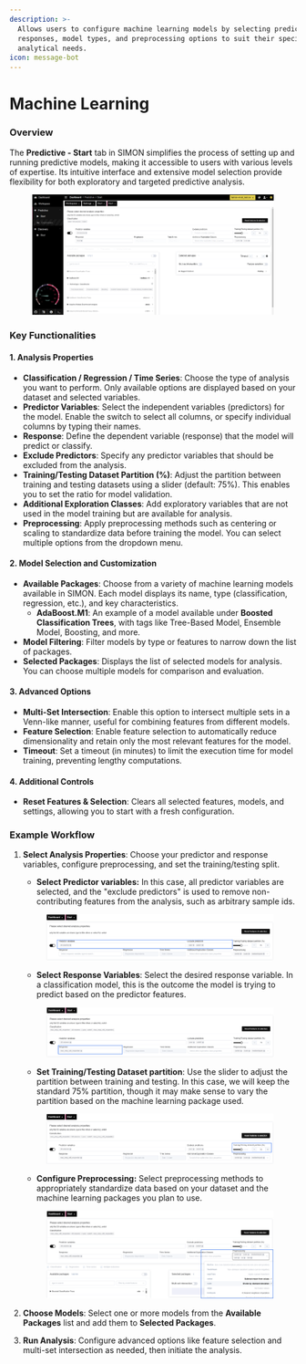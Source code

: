 ```yaml
---
description: >-
  Allows users to configure machine learning models by selecting predictors,
  responses, model types, and preprocessing options to suit their specific
  analytical needs.
icon: message-bot
---
```


# Machine Learning

### Overview

The **Predictive - Start** tab in SIMON simplifies the process of setting up and running predictive models, making it accessible to users with various levels of expertise. Its intuitive interface and extensive model selection provide flexibility for both exploratory and targeted predictive analysis.

<figure><img src="../../../.gitbook/assets/predictive-simon.png" alt=""><figcaption></figcaption></figure>

### Key Functionalities

#### 1. Analysis Properties

* **Classification / Regression / Time Series**: Choose the type of analysis you want to perform. Only available options are displayed based on your dataset and selected variables.
* **Predictor Variables**: Select the independent variables (predictors) for the model. Enable the switch to select all columns, or specify individual columns by typing their names.
* **Response**: Define the dependent variable (response) that the model will predict or classify.
* **Exclude Predictors**: Specify any predictor variables that should be excluded from the analysis.
* **Training/Testing Dataset Partition (%)**: Adjust the partition between training and testing datasets using a slider (default: 75%). This enables you to set the ratio for model validation.
* **Additional Exploration Classes**: Add exploratory variables that are not used in the model training but are available for analysis.
* **Preprocessing**: Apply preprocessing methods such as centering or scaling to standardize data before training the model. You can select multiple options from the dropdown menu.

#### 2. Model Selection and Customization

* **Available Packages**: Choose from a variety of machine learning models available in SIMON. Each model displays its name, type (classification, regression, etc.), and key characteristics.
  * **AdaBoost.M1**: An example of a model available under **Boosted Classification Trees**, with tags like Tree-Based Model, Ensemble Model, Boosting, and more.
* **Model Filtering**: Filter models by type or features to narrow down the list of packages.
* **Selected Packages**: Displays the list of selected models for analysis. You can choose multiple models for comparison and evaluation.

#### 3. Advanced Options

* **Multi-Set Intersection**: Enable this option to intersect multiple sets in a Venn-like manner, useful for combining features from different models.
* **Feature Selection**: Enable feature selection to automatically reduce dimensionality and retain only the most relevant features for the model.
* **Timeout**: Set a timeout (in minutes) to limit the execution time for model training, preventing lengthy computations.

#### 4. Additional Controls

* **Reset Features & Selection**: Clears all selected features, models, and settings, allowing you to start with a fresh configuration.

### Example Workflow

1.  **Select Analysis Properties**: Choose your predictor and response variables, configure preprocessing, and set the training/testing split.

    * **Select Predictor variables:** In this case, all predictor variables are selected, and the "exclude predictors" is used to remove non-contributing features from the analysis, such as arbitrary sample ids.&#x20;

    <div data-full-width="true"><figure><img src="../../../.gitbook/assets/ML_Example_PredictorSelection.png" alt=""><figcaption></figcaption></figure></div>

    * **Select Response Variables**: Select the desired response variable. In a classification model, this is the outcome the model is trying to predict based on the predictor features.



    <figure><img src="../../../.gitbook/assets/ML_Example_ResponseSelection.png" alt=""><figcaption></figcaption></figure>

    * **Set Training/Testing Dataset partition**: Use the slider to adjust the partition between training and testing. In this case, we will keep the standard 75% partition, though it may make sense to vary the partition based on the machine learning package used.

    <div align="center" data-full-width="true"><figure><img src="../../../.gitbook/assets/ML_Example_Partition.png" alt=""><figcaption></figcaption></figure></div>

    * **Configure Preprocessing:** Select preprocessing methods to appropriately standardize data based on your dataset and the machine learning packages you plan to use.

    <figure><img src="../../../.gitbook/assets/ML_Example_Preprocessing.png" alt=""><figcaption></figcaption></figure>
2. **Choose Models**: Select one or more models from the **Available Packages** list and add them to **Selected Packages**.
3. **Run Analysis**: Configure advanced options like feature selection and multi-set intersection as needed, then initiate the analysis.

